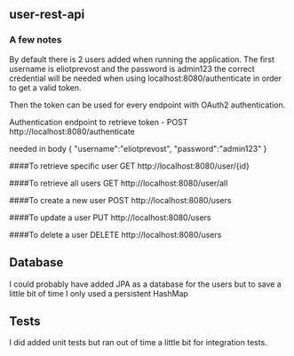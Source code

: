 ## user-rest-api

### A few notes

By default there is 2 users added when running the application. The first username is eliotprevost and the password is admin123 
the correct credential will be needed when using localhost:8080/authenticate in order to get a valid token.

Then the token can be used for every endpoint with OAuth2 authentication.

Authentication endpoint to retrieve token -
POST http://localhost:8080/authenticate

needed in body 
{
"username":"eliotprevost",
"password":"admin123"
}

####To retrieve specific user
GET http://localhost:8080/user/{id}

####To retrieve all users
GET http://localhost:8080/user/all

####To create a new user
POST http://localhost:8080/users

####To update a user
PUT http://localhost:8080/users

####To delete a user
DELETE http://localhost:8080/users


## Database

I could probably have added JPA as a database for the users but to save a little bit of time I only used a persistent HashMap

## Tests

I did added unit tests but ran out of time a little bit for integration tests.
